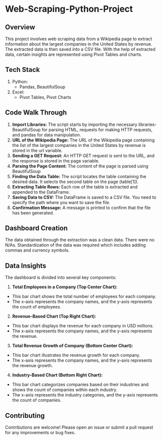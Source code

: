 # Web-Scraping-Python-Project
## Overview
This project involves web scraping data from a Wikipedia page to extract information about the largest companies in the United States by revenue. The extracted data is then saved into a CSV file.
With the help of extracted data, certain insights are represented using Pivot Tables and charts.

## Tech Stack
1. Python:
    - Pandas, BeautifulSoup
3. Excel:
    - Pivot Tables, Pivot Charts

## Code Walk Through
1. **Import Libraries:** The script starts by importing the necessary libraries- BeautifulSoup for parsing HTML, requests for making HTTP requests, and pandas for data manipulation.
2. **URL of the Wikipedia Page:** The URL of the Wikipedia page containing the list of the largest companies in the United States by revenue is stored in the url variable.
3. **Sending a GET Request:** An HTTP GET request is sent to the URL, and the response is stored in the page variable.
4. **Parsing the Page Content:** The content of the page is parsed using BeautifulSoup
5. **Finding the Data Table:** The script locates the table containing the desired data. It selects the second table on the page (table[1]).
6. **Extracting Table Rows:** Each row of the table is extracted and appended to the DataFrame.
7. **Saving Data to CSV:** The DataFrame is saved to a CSV file. You need to specify the path where you want to save the file.
8. **Confirmation Message:** A message is printed to confirm that the file has been generated.

## Dashboard Creation
The data obtained through the extraction was a clean data. There were no N/As. Standardization of the data was required which includes adding commas and currency symbols.

## Data Insights
The dashboard is divided into several key components:

1. **Total Employees in a Company (Top Center Chart):**
- This bar chart shows the total number of employees for each company.
- The x-axis represents the company names, and the y-axis represents the count of employees.

2. **Revenue-Based Chart (Top Right Chart):**
- This bar chart displays the revenue for each company in USD millions.
- The x-axis represents the company names, and the y-axis represents the revenue.

3. **Total Revenue Growth of Company (Bottom Center Chart):**
- This bar chart illustrates the revenue growth for each company.
- The x-axis represents the company names, and the y-axis represents the revenue growth.

4. **Industry-Based Chart (Bottom Right Chart):**
- This bar chart categorizes companies based on their industries and shows the count of companies within each industry.
- The x-axis represents the industry categories, and the y-axis represents the count of companies.

## Contributing
Contributions are welcome! Please open an issue or submit a pull request for any improvements or bug fixes.




